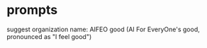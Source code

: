 # prompts

suggest organization name: AIFEO good (AI For EveryOne's good, pronounced as "I feel good")
